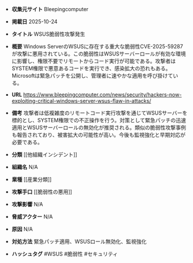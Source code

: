 - **収集元サイト**
Bleepingcomputer

- **掲載日**
2025-10-24

- **タイトル**
WSUS脆弱性攻撃発生

- **概要**
Windows ServerのWSUSに存在する重大な脆弱性CVE-2025-59287が攻撃に悪用されている。この脆弱性はWSUSサーバーロールが有効な環境に影響し、権限不要でリモートからコード実行が可能である。攻撃者はSYSTEM権限で悪意あるコードを実行でき、感染拡大の恐れもある。Microsoftは緊急パッチを公開し、管理者に速やかな適用を呼び掛けている。

- **URL**
https://www.bleepingcomputer.com/news/security/hackers-now-exploiting-critical-windows-server-wsus-flaw-in-attacks/

- **備考**
攻撃者は低複雑度のリモートコード実行攻撃を通じてWSUSサーバーを標的とし、SYSTEM権限での不正操作を行う。対策として緊急パッチの迅速適用とWSUSサーバーロールの無効化が推奨される。類似の脆弱性攻撃事例も報告されており、被害拡大の可能性が高い。今後も監視強化と早期対応が必要である。

- **分類**
[[他組織インシデント]]

- **組織名**
N/A

- **業種**
[[産業分類]]

- **攻撃手口**
[[脆弱性の悪用]]

- **攻撃影響**
N/A

- **脅威アクター**
N/A

- **原因**
N/A

- **対処方法**
緊急パッチ適用、WSUSロール無効化、監視強化

- **ハッシュタグ**
#WSUS #脆弱性 #セキュリティ
